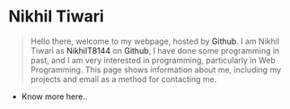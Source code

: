 
# Nikhil Tiwari

> Hello there, welcome to my webpage, hosted by <a style="text-decoration: none;" href="https://www.github.com">Github</a>. I am Nikhil Tiwari as <a style="text-decoration: none;" href="https://githu.com/NikhilT8144">NikhilT8144</a> on <a style="text-decoration: none;" href="https://www.github.com">Github</a>, I have done some programming in past, and I am very interested in programming, particularly in Web Programming. This page shows information about me, including my projects and email as a method for contacting me.

- Know more <a style="text-decoration: none;" href="https://nikhilt8144.github.io">here</a>..
